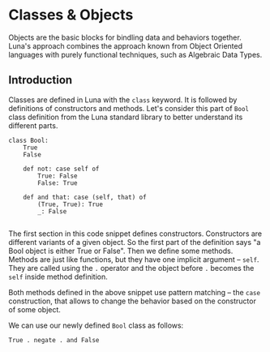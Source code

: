 # Classes & Objects

Objects are the basic blocks for bindling data and behaviors together. Luna's approach combines the approach known from Object Oriented languages with purely functional techniques, such as Algebraic Data Types.

## Introduction

Classes are defined in Luna with the `class` keyword. It is followed by definitions of constructors and methods. Let's consider this part of `Bool` class definition from the Luna standard library to better understand its different parts.

```
class Bool:
    True
    False
    
    def not: case self of
        True: False
        False: True
    
    def and that: case (self, that) of
        (True, True): True
        _: False
    
```

The first section in this code snippet defines constructors. Constructors are different variants of a given object. So the first part of the definition says "a Bool object is either True or False". Then we define some methods. Methods are just like functions, but they have one implicit argument – `self`. They are called using the `.` operator and the object before `.` becomes the `self` inside method definition.

Both methods defined in the above snippet use pattern matching – the `case` construction, that allows to change the behavior based on the constructor of some object.

We can use our newly defined `Bool` class as follows:

```True . negate . and False```

